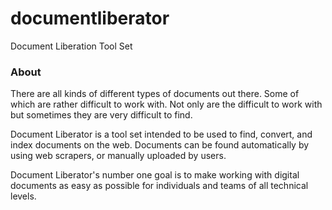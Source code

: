 # documentliberator
Document Liberation Tool Set

### About

There are all kinds of different types of documents out there.  Some of which
are rather difficult to work with.  Not only are the difficult to work with
but sometimes they are very difficult to find.

Document Liberator is a tool set intended to be used to find, convert, and index
documents on the web.  Documents can be found automatically by using web scrapers,
or manually uploaded by users.

Document Liberator's number one goal is to make working with digital documents
as easy as possible for individuals and teams of all technical levels.
